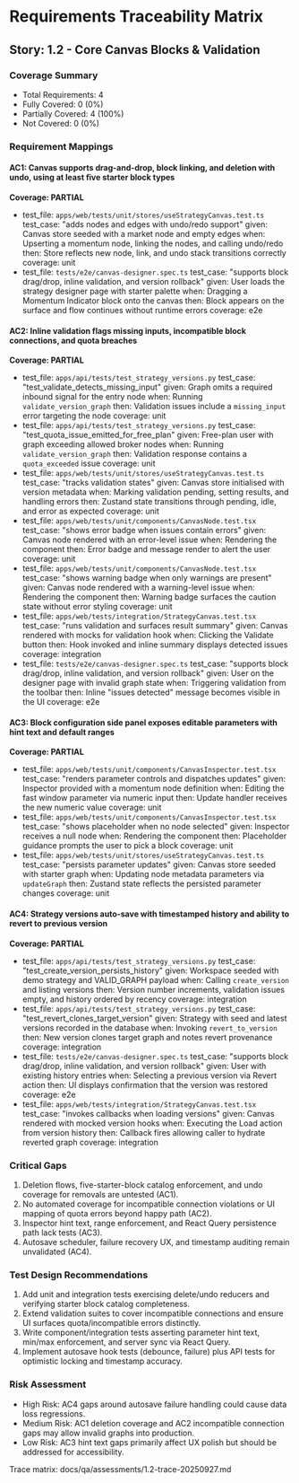 # Requirements Traceability Matrix

## Story: 1.2 - Core Canvas Blocks & Validation

### Coverage Summary
- Total Requirements: 4
- Fully Covered: 0 (0%)
- Partially Covered: 4 (100%)
- Not Covered: 0 (0%)

### Requirement Mappings

#### AC1: Canvas supports drag-and-drop, block linking, and deletion with undo, using at least five starter block types
**Coverage: PARTIAL**
- test_file: `apps/web/tests/unit/stores/useStrategyCanvas.test.ts`
  test_case: "adds nodes and edges with undo/redo support"
  given: Canvas store seeded with a market node and empty edges
  when: Upserting a momentum node, linking the nodes, and calling undo/redo
  then: Store reflects new node, link, and undo stack transitions correctly
  coverage: unit
- test_file: `tests/e2e/canvas-designer.spec.ts`
  test_case: "supports block drag/drop, inline validation, and version rollback"
  given: User loads the strategy designer page with starter palette
  when: Dragging a Momentum Indicator block onto the canvas
  then: Block appears on the surface and flow continues without runtime errors
  coverage: e2e

#### AC2: Inline validation flags missing inputs, incompatible block connections, and quota breaches
**Coverage: PARTIAL**
- test_file: `apps/api/tests/test_strategy_versions.py`
  test_case: "test_validate_detects_missing_input"
  given: Graph omits a required inbound signal for the entry node
  when: Running `validate_version_graph`
  then: Validation issues include a `missing_input` error targeting the node
  coverage: unit
- test_file: `apps/api/tests/test_strategy_versions.py`
  test_case: "test_quota_issue_emitted_for_free_plan"
  given: Free-plan user with graph exceeding allowed broker nodes
  when: Running `validate_version_graph`
  then: Validation response contains a `quota_exceeded` issue
  coverage: unit
- test_file: `apps/web/tests/unit/stores/useStrategyCanvas.test.ts`
  test_case: "tracks validation states"
  given: Canvas store initialised with version metadata
  when: Marking validation pending, setting results, and handling errors
  then: Zustand state transitions through pending, idle, and error as expected
  coverage: unit
- test_file: `apps/web/tests/unit/components/CanvasNode.test.tsx`
  test_case: "shows error badge when issues contain errors"
  given: Canvas node rendered with an error-level issue
  when: Rendering the component
  then: Error badge and message render to alert the user
  coverage: unit
- test_file: `apps/web/tests/unit/components/CanvasNode.test.tsx`
  test_case: "shows warning badge when only warnings are present"
  given: Canvas node rendered with a warning-level issue
  when: Rendering the component
  then: Warning badge surfaces the caution state without error styling
  coverage: unit
- test_file: `apps/web/tests/integration/StrategyCanvas.test.tsx`
  test_case: "runs validation and surfaces result summary"
  given: Canvas rendered with mocks for validation hook
  when: Clicking the Validate button
  then: Hook invoked and inline summary displays detected issues
  coverage: integration
- test_file: `tests/e2e/canvas-designer.spec.ts`
  test_case: "supports block drag/drop, inline validation, and version rollback"
  given: User on the designer page with invalid graph state
  when: Triggering validation from the toolbar
  then: Inline "issues detected" message becomes visible in the UI
  coverage: e2e

#### AC3: Block configuration side panel exposes editable parameters with hint text and default ranges
**Coverage: PARTIAL**
- test_file: `apps/web/tests/unit/components/CanvasInspector.test.tsx`
  test_case: "renders parameter controls and dispatches updates"
  given: Inspector provided with a momentum node definition
  when: Editing the fast window parameter via numeric input
  then: Update handler receives the new numeric value
  coverage: unit
- test_file: `apps/web/tests/unit/components/CanvasInspector.test.tsx`
  test_case: "shows placeholder when no node selected"
  given: Inspector receives a null node
  when: Rendering the component
  then: Placeholder guidance prompts the user to pick a block
  coverage: unit
- test_file: `apps/web/tests/unit/stores/useStrategyCanvas.test.ts`
  test_case: "persists parameter updates"
  given: Canvas store seeded with starter graph
  when: Updating node metadata parameters via `updateGraph`
  then: Zustand state reflects the persisted parameter changes
  coverage: unit

#### AC4: Strategy versions auto-save with timestamped history and ability to revert to previous version
**Coverage: PARTIAL**
- test_file: `apps/api/tests/test_strategy_versions.py`
  test_case: "test_create_version_persists_history"
  given: Workspace seeded with demo strategy and VALID_GRAPH payload
  when: Calling `create_version` and listing versions
  then: Version number increments, validation issues empty, and history ordered by recency
  coverage: integration
- test_file: `apps/api/tests/test_strategy_versions.py`
  test_case: "test_revert_clones_target_version"
  given: Strategy with seed and latest versions recorded in the database
  when: Invoking `revert_to_version`
  then: New version clones target graph and notes revert provenance
  coverage: integration
- test_file: `tests/e2e/canvas-designer.spec.ts`
  test_case: "supports block drag/drop, inline validation, and version rollback"
  given: User with existing history entries
  when: Selecting a previous version via Revert action
  then: UI displays confirmation that the version was restored
  coverage: e2e
- test_file: `apps/web/tests/integration/StrategyCanvas.test.tsx`
  test_case: "invokes callbacks when loading versions"
  given: Canvas rendered with mocked version hooks
  when: Executing the Load action from version history
  then: Callback fires allowing caller to hydrate reverted graph
  coverage: integration

### Critical Gaps
1. Deletion flows, five-starter-block catalog enforcement, and undo coverage for removals are untested (AC1).
2. No automated coverage for incompatible connection violations or UI mapping of quota errors beyond happy path (AC2).
3. Inspector hint text, range enforcement, and React Query persistence path lack tests (AC3).
4. Autosave scheduler, failure recovery UX, and timestamp auditing remain unvalidated (AC4).

### Test Design Recommendations
1. Add unit and integration tests exercising delete/undo reducers and verifying starter block catalog completeness.
2. Extend validation suites to cover incompatible connections and ensure UI surfaces quota/incompatible errors distinctly.
3. Write component/integration tests asserting parameter hint text, min/max enforcement, and server sync via React Query.
4. Implement autosave hook tests (debounce, failure) plus API tests for optimistic locking and timestamp accuracy.

### Risk Assessment
- High Risk: AC4 gaps around autosave failure handling could cause data loss regressions.
- Medium Risk: AC1 deletion coverage and AC2 incompatible connection gaps may allow invalid graphs into production.
- Low Risk: AC3 hint text gaps primarily affect UX polish but should be addressed for accessibility.

Trace matrix: docs/qa/assessments/1.2-trace-20250927.md
